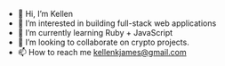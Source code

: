 - 👋 Hi, I’m Kellen 
- 👀 I’m interested in building full-stack web applications  
- 🌱 I’m currently learning Ruby + JavaScript 
- 💞️ I’m looking to collaborate on crypto projects. 
- 📫 How to reach me kellenkjames@gmail.com 

<!---
Kellenkjames/Kellenkjames is a ✨ special ✨ repository because its `README.md` (this file) appears on your GitHub profile.
You can click the Preview link to take a look at your changes.
--->

